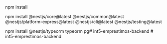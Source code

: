 npm install

npm install @nestjs/core@latest @nestjs/common@latest @nestjs/platform-express@latest @nestjs/cli@latest @nestjs/testing@latest

npm install @nestjs/typeorm typeorm pg#   i n t 5 - e m p r e s t i m o s - b a c k e n d  
 #   i n t 5 - e m p r e s t i m o s - b a c k e n d  
 